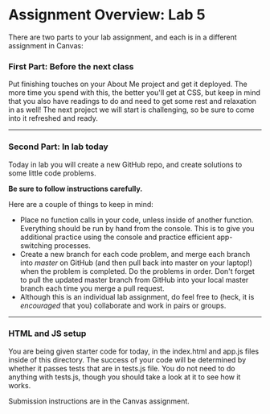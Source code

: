# Assignment Overview: Lab 5
 
There are two parts to your lab assignment, and each is in a different assignment in Canvas:

### First Part: Before the next class

Put finishing touches on your About Me project and get it deployed. The more time you spend with this, the better you'll get at CSS, but keep in mind that you also have readings to do and need to get some rest and relaxation in as well! The next project we will start is challenging, so be sure to come into it refreshed and ready.

---

### Second Part: In lab today

Today in lab you will create a new GitHub repo, and create solutions to some little code problems.

**Be sure to follow instructions carefully.**

Here are a couple of things to keep in mind:

* Place no function calls in your code, unless inside of another function. Everything should be run by hand from the console. This is to give you additional practice using the console and practice efficient app-switching processes.
* Create a new branch for each code problem, and merge each branch into *master* on GitHub (and then pull back into master on your laptop!) when the problem is completed. Do the problems in order. Don't forget to pull the updated master branch from GitHub into your local master branch each time you merge a pull request.
* Although this is an individual lab assignment, do feel free to (heck, it is *encouraged* that you) collaborate and work in pairs or groups.


---
### HTML and JS setup
You are being given starter code for today, in the index.html and app.js files inside of this directory. The success of your code will be determined by whether it passes tests that are in tests.js file. You do not need to do anything with tests.js, though you should take a look at it to see how it works.

Submission instructions are in the Canvas assignment.